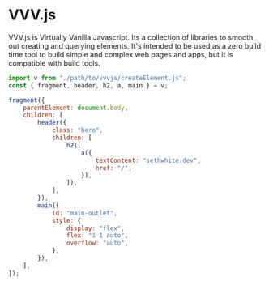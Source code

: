 # VVV.js

VVV.js is Virtually Vanilla Javascript. Its a collection of libraries to smooth out creating and querying elements. It's intended to be used as a zero build time tool to build simple and complex web pages and apps, but it is compatible with build tools.

```js
import v from "./path/to/vvvjs/createElement.js";
const { fragment, header, h2, a, main } = v;

fragment({
	parentElement: document.body,
	children: [
		header({
			class: "hero",
			children: [
				h2([
					a({
						textContent: "sethwhite.dev",
						href: "/",
					}),
				]),
			],
		}),
		main({
			id: "main-outlet",
			style: {
				display: "flex",
				flex: "1 1 auto",
				overflow: "auto",
			},
		}),
	],
});
```

